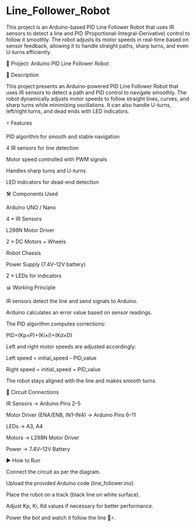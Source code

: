# Line_Follower_Robot
This project is an Arduino-based PID Line Follower Robot that uses IR sensors to detect a line and PID (Proportional–Integral–Derivative) control to follow it smoothly. The robot adjusts its motor speeds in real-time based on sensor feedback, allowing it to handle straight paths, sharp turns, and even U-turns efficiently.

📌 Project: Arduino PID Line Follower Robot

📝 Description



This project presents an Arduino-powered PID Line Follower Robot that uses IR sensors to detect a path and PID control to navigate smoothly. The robot dynamically adjusts motor speeds to follow straight lines, curves, and sharp turns while minimizing oscillations. It can also handle U-turns, left/right turns, and dead ends with LED indicators.



⚡ Features

PID algorithm for smooth and stable navigation

4 IR sensors for line detection

Motor speed controlled with PWM signals

Handles sharp turns and U-turns

LED indicators for dead-end detection



🛠 Components Used

Arduino UNO / Nano

4 × IR Sensors

L298N Motor Driver

2 × DC Motors + Wheels

Robot Chassis

Power Supply (7.4V–12V battery)

2 × LEDs for indicators


📊 Working Principle

IR sensors detect the line and send signals to Arduino.

Arduino calculates an error value based on sensor readings.

The PID algorithm computes corrections:

PID=(Kp​×P)+(Ki​×I)+(Kd​×D)

Left and right motor speeds are adjusted accordingly:

Left speed = initial_speed - PID_value

Right speed = initial_speed + PID_value

The robot stays aligned with the line and makes smooth turns.



🔧 Circuit Connections

IR Sensors → Arduino Pins 2–5

Motor Driver (ENA/ENB, IN1–IN4) → Arduino Pins 6–11

LEDs → A3, A4

Motors → L298N Motor Driver

Power → 7.4V–12V Battery


▶️ How to Run

Connect the circuit as per the diagram.

Upload the provided Arduino code (line_follower.ino).

Place the robot on a track (black line on white surface).

Adjust Kp, Ki, Kd values if necessary for better performance.

Power the bot and watch it follow the line 🚗⚡.
